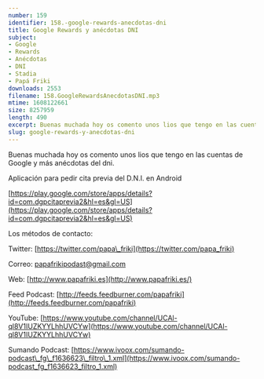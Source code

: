 ```yaml
---
number: 159
identifier: 158.-google-rewards-anecdotas-dni
title: Google Rewards y anécdotas DNI
subject:
- Google
- Rewards
- Anécdotas
- DNI
- Stadia
- Papá Friki
downloads: 2553
filename: 158.GoogleRewardsAnecdotasDNI.mp3
mtime: 1608122661
size: 8257959
length: 490
excerpt: Buenas muchada hoy os comento unos lios que tengo en las cuentas de Google y más anécdotas del dni.
slug: google-rewards-y-anecdotas-dni
---
```

Buenas muchada hoy os comento unos lios que tengo en las cuentas de Google y más anécdotas del dni.

Aplicación para pedir cita previa del D.N.I. en Android

[https://play.google.com/store/apps/details?id=com.dgpcitaprevia2&hl=es&gl=US](https://play.google.com/store/apps/details?id=com.dgpcitaprevia2&hl=es&gl=US)

Los métodos de contacto:

Twitter: [https://twitter.com/papa\_friki](https://twitter.com/papa_friki)

Correo: [papafrikipodast@gmail.com](https://archive.org/details/papafrikipodast@gmail.com)

Web: [http://www.papafriki.es](http://www.papafriki.es/)

Feed Podcast: [http://feeds.feedburner.com/papafriki](http://feeds.feedburner.com/papafriki)

YouTube: [https://www.youtube.com/channel/UCAl-ql8V1IUZKYYLhhUVCYw](https://www.youtube.com/channel/UCAl-ql8V1IUZKYYLhhUVCYw)

Sumando Podcast: [https://www.ivoox.com/sumando-podcast\_fg\_f1636623\_filtro\_1.xml](https://www.ivoox.com/sumando-podcast_fg_f1636623_filtro_1.xml)
